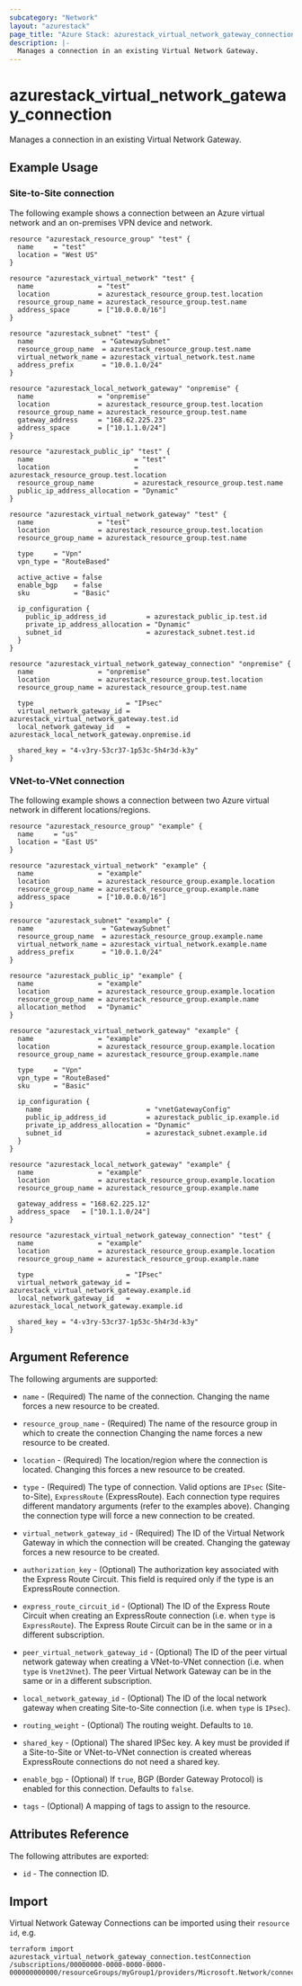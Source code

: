 ```yaml
---
subcategory: "Network"
layout: "azurestack"
page_title: "Azure Stack: azurestack_virtual_network_gateway_connection"
description: |-
  Manages a connection in an existing Virtual Network Gateway.
---
```


# azurestack_virtual_network_gateway_connection

Manages a connection in an existing Virtual Network Gateway.

## Example Usage

### Site-to-Site connection

The following example shows a connection between an Azure virtual network
and an on-premises VPN device and network.

```hcl
resource "azurestack_resource_group" "test" {
  name     = "test"
  location = "West US"
}

resource "azurestack_virtual_network" "test" {
  name                = "test"
  location            = azurestack_resource_group.test.location
  resource_group_name = azurestack_resource_group.test.name
  address_space       = ["10.0.0.0/16"]
}

resource "azurestack_subnet" "test" {
  name                 = "GatewaySubnet"
  resource_group_name  = azurestack_resource_group.test.name
  virtual_network_name = azurestack_virtual_network.test.name
  address_prefix       = "10.0.1.0/24"
}

resource "azurestack_local_network_gateway" "onpremise" {
  name                = "onpremise"
  location            = azurestack_resource_group.test.location
  resource_group_name = azurestack_resource_group.test.name
  gateway_address     = "168.62.225.23"
  address_space       = ["10.1.1.0/24"]
}

resource "azurestack_public_ip" "test" {
  name                         = "test"
  location                     = azurestack_resource_group.test.location
  resource_group_name          = azurestack_resource_group.test.name
  public_ip_address_allocation = "Dynamic"
}

resource "azurestack_virtual_network_gateway" "test" {
  name                = "test"
  location            = azurestack_resource_group.test.location
  resource_group_name = azurestack_resource_group.test.name

  type     = "Vpn"
  vpn_type = "RouteBased"

  active_active = false
  enable_bgp    = false
  sku           = "Basic"

  ip_configuration {
    public_ip_address_id          = azurestack_public_ip.test.id
    private_ip_address_allocation = "Dynamic"
    subnet_id                     = azurestack_subnet.test.id
  }
}

resource "azurestack_virtual_network_gateway_connection" "onpremise" {
  name                = "onpremise"
  location            = azurestack_resource_group.test.location
  resource_group_name = azurestack_resource_group.test.name

  type                       = "IPsec"
  virtual_network_gateway_id = azurestack_virtual_network_gateway.test.id
  local_network_gateway_id   = azurestack_local_network_gateway.onpremise.id

  shared_key = "4-v3ry-53cr37-1p53c-5h4r3d-k3y"
}
```

### VNet-to-VNet connection

The following example shows a connection between two Azure virtual network
in different locations/regions.

```hcl
resource "azurestack_resource_group" "example" {
  name     = "us"
  location = "East US"
}

resource "azurestack_virtual_network" "example" {
  name                = "example"
  location            = azurestack_resource_group.example.location
  resource_group_name = azurestack_resource_group.example.name
  address_space       = ["10.0.0.0/16"]
}

resource "azurestack_subnet" "example" {
  name                 = "GatewaySubnet"
  resource_group_name  = azurestack_resource_group.example.name
  virtual_network_name = azurestack_virtual_network.example.name
  address_prefix       = "10.0.1.0/24"
}

resource "azurestack_public_ip" "example" {
  name                = "example"
  location            = azurestack_resource_group.example.location
  resource_group_name = azurestack_resource_group.example.name
  allocation_method   = "Dynamic"
}

resource "azurestack_virtual_network_gateway" "example" {
  name                = "example"
  location            = azurestack_resource_group.example.location
  resource_group_name = azurestack_resource_group.example.name

  type     = "Vpn"
  vpn_type = "RouteBased"
  sku      = "Basic"

  ip_configuration {
    name                          = "vnetGatewayConfig"
    public_ip_address_id          = azurestack_public_ip.example.id
    private_ip_address_allocation = "Dynamic"
    subnet_id                     = azurestack_subnet.example.id
  }
}

resource "azurestack_local_network_gateway" "example" {
  name                = "example"
  location            = azurestack_resource_group.example.location
  resource_group_name = azurestack_resource_group.example.name

  gateway_address = "168.62.225.12"
  address_space   = ["10.1.1.0/24"]
}

resource "azurestack_virtual_network_gateway_connection" "test" {
  name                = "example"
  location            = azurestack_resource_group.example.location
  resource_group_name = azurestack_resource_group.example.name

  type                       = "IPsec"
  virtual_network_gateway_id = azurestack_virtual_network_gateway.example.id
  local_network_gateway_id   = azurestack_local_network_gateway.example.id

  shared_key = "4-v3ry-53cr37-1p53c-5h4r3d-k3y"
}
```

## Argument Reference

The following arguments are supported:

* `name` - (Required) The name of the connection. Changing the name forces a
    new resource to be created.

* `resource_group_name` - (Required) The name of the resource group in which to
    create the connection Changing the name forces a new resource to be created.

* `location` - (Required) The location/region where the connection is
    located. Changing this forces a new resource to be created.

* `type` - (Required) The type of connection. Valid options are `IPsec`
    (Site-to-Site), `ExpressRoute` (ExpressRoute).
    Each connection type requires different mandatory arguments (refer to the
    examples above). Changing the connection type will force a new connection
    to be created.

* `virtual_network_gateway_id` - (Required) The ID of the Virtual Network Gateway
    in which the connection will be created. Changing the gateway forces a new
    resource to be created.

* `authorization_key` - (Optional) The authorization key associated with the
    Express Route Circuit. This field is required only if the type is an
    ExpressRoute connection.

* `express_route_circuit_id` - (Optional) The ID of the Express Route Circuit
    when creating an ExpressRoute connection (i.e. when `type` is `ExpressRoute`).
    The Express Route Circuit can be in the same or in a different subscription.

* `peer_virtual_network_gateway_id` - (Optional) The ID of the peer virtual
    network gateway when creating a VNet-to-VNet connection (i.e. when `type`
    is `Vnet2Vnet`). The peer Virtual Network Gateway can be in the same or
    in a different subscription.

* `local_network_gateway_id` - (Optional) The ID of the local network gateway
    when creating Site-to-Site connection (i.e. when `type` is `IPsec`).

* `routing_weight` - (Optional) The routing weight. Defaults to `10`.

* `shared_key` - (Optional) The shared IPSec key. A key must be provided if a
    Site-to-Site or VNet-to-VNet connection is created whereas ExpressRoute
    connections do not need a shared key.

* `enable_bgp` - (Optional) If `true`, BGP (Border Gateway Protocol) is enabled
    for this connection. Defaults to `false`.

* `tags` - (Optional) A mapping of tags to assign to the resource.

## Attributes Reference

The following attributes are exported:

* `id` - The connection ID.

## Import

Virtual Network Gateway Connections can be imported using their `resource id`, e.g.

```
terraform import azurestack_virtual_network_gateway_connection.testConnection /subscriptions/00000000-0000-0000-0000-000000000000/resourceGroups/myGroup1/providers/Microsoft.Network/connections/myConnection1
```
